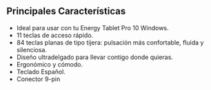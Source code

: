 ## Principales Características

- Ideal para usar con tu Energy Tablet Pro 10 Windows.
- 11 teclas de acceso rápido.
- 84 teclas planas de tipo tijera: pulsación más confortable, fluida y silenciosa.
- Diseño ultradelgado para llevar contigo donde quieras.
- Ergonómico y cómodo.
- Teclado Español.
- Conector 9-pin

